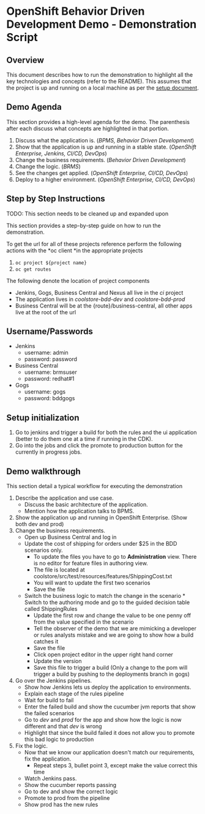 OpenShift Behavior Driven Development Demo - Demonstration Script
======================================


## Overview

This document describes how to run the demonstration to highlight all the key technologies and concepts (refer to the README).
This assumes that the project is up and running on a local machine as per the [setup document](Setup.md).


## Demo Agenda

This section provides a high-level agenda for the demo. The parenthesis after each discuss what concepts are highlighted in that portion.

1. Discuss what the application is. (*BPMS, Behavior Driven Development*)
2. Show that the application is up and running in a stable state. (*OpenShift Enterprise, Jenkins, CI/CD, DevOps*)
3. Change the business requirements. (*Behavior Driven Development*)
4. Change the logic. (*BRMS*)
5. See the changes get applied. (*OpenShift Enterprise, CI/CD, DevOps*)
6. Deploy to a higher environment. (*OpenShift Enterprise, CI/CD, DevOps*)


## Step by Step Instructions

TODO: This section needs to be cleaned up and expanded upon

This section provides a step-by-step guide on how to run the demonstration.

To get the url for all of these projects reference perform the following actions with the *oc client *in the appropriate projects

1. `oc project ${project name}`
2. `oc get routes`

The following denote the location of project components

* Jenkins, Gogs, Business Central and Nexus all live in the *ci* project
*  The application lives in *coolstore-bdd-dev* and *coolstore-bdd-prod*
*  Business Central will be at the {route}/business-central, all other apps live at the root of the url

## Username/Passwords

* Jenkins
	* username: admin
	* password: password
* Business Central
	* username: brmsuser
	* password: redhat#1
* Gogs
	* username: gogs
	* password: bddgogs

## Setup initialization

1. Go to jenkins and trigger a build for both the rules and the ui application (better to do them one at a time if running in the CDK).
2. Go into the jobs and click the promote to production button for the currently in progress jobs.

## Demo walkthrough

This section detail a typical workflow for executing the demonstration 

1. Describe the application and use case.
	* Discuss the basic architecture of the application.
	* Mention how the application talks to BPMS.
2. Show the application up and running in OpenShift Enterprise. (Show both dev and prod)
3. Change the business requirements.
	* Open up Business Central and log in
	* Update the cost of shipping for orders under $25 in the BDD scenarios only.
		* To update the files you have to go to **Administration** view.  There is no editor for feature files in authoring view.
		* The file is located at coolstore/src/test/resources/features/ShippingCost.txt
		* You will want to update the first two scenarios
		* Save the file
	* Switch the business logic to match the change in the scenario
        	* Switch to the authoring mode and go to the guided decision table called ShippingRules
		* Update the first row and change the value to be one penny off from the value specified in the scenario
		* Tell the observer of the demo that we are mimicking a developer or rules analysts mistake and we are going to show how a build catches it
		* Save the file
		* Click open project editor in the upper right hand corner
		* Update the version 
		* Save this file to trigger a build (Only a change to the pom will trigger a build by pushing to the deployments branch in gogs)	
4. Go over the Jenkins pipelines.
	* Show how Jenkins lets us deploy the application to environments.
	* Explain each stage of the rules pipeline
	* Wait for build to fail
	* Enter the failed build and show the cucumber jvm reports that show the failed scenarios
	* Go to *dev* and *prod* for the app and show how the logic is now different and that *dev* is wrong
	* Highlight that since the build failed it does not allow you to promote this bad logic to production
5. Fix the logic.
	* Now that we know our application doesn't match our requirements, fix the application.
		* Repeat steps 3, bullet point 3, except make the value correct this time
	* Watch Jenkins pass.
	* Show the cucumber reports passing
	* Go to dev and show the correct logic
	* Promote to prod from the pipeline
	* Show prod has the new rules
